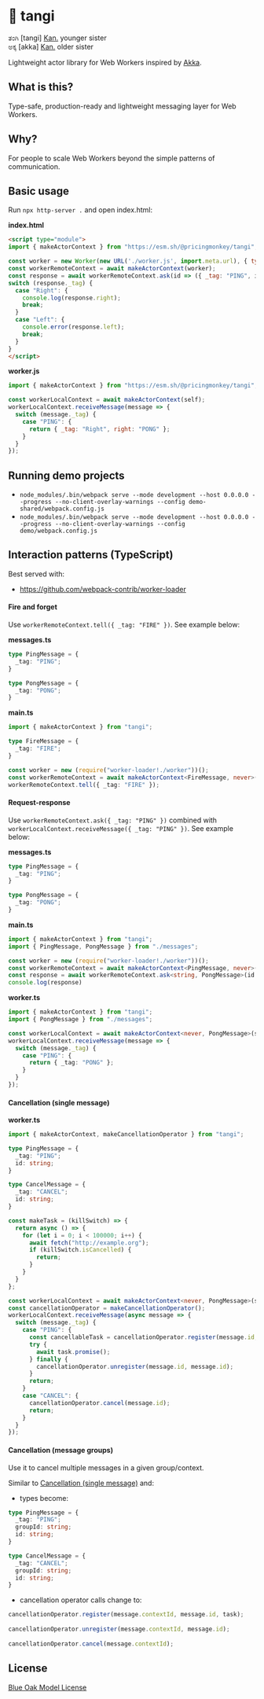 # 👧 tangi

ತಂಗಿ [tangi] [Kan.](https://en.wikipedia.org/wiki/Kannada) younger sister  
ಅಕ್ಕ [akka] [Kan.](https://en.wikipedia.org/wiki/Kannada) older sister

Lightweight actor library for Web Workers inspired by [Akka](https://doc.akka.io).

## What is this?

Type-safe, production-ready and lightweight messaging layer for Web Workers.

## Why?

For people to scale Web Workers beyond the simple patterns of communication.

## Basic usage

Run `npx http-server .` and open index.html:

**index.html**
```html
<script type="module">
import { makeActorContext } from "https://esm.sh/@pricingmonkey/tangi";

const worker = new Worker(new URL('./worker.js', import.meta.url), { type: 'module' });
const workerRemoteContext = await makeActorContext(worker);
const response = await workerRemoteContext.ask(id => ({ _tag: "PING", id }));
switch (response._tag) {
  case "Right": {  
    console.log(response.right);
    break;
  }
  case "Left": {  
    console.error(response.left);
    break;
  }
}
</script>
```

**worker.js**
```javascript
import { makeActorContext } from "https://esm.sh/@pricingmonkey/tangi";

const workerLocalContext = await makeActorContext(self);
workerLocalContext.receiveMessage(message => {
  switch (message._tag) {
    case "PING": {
      return { _tag: "Right", right: "PONG" };
    }  
  }
});
```

## Running demo projects

- `node_modules/.bin/webpack serve --mode development --host 0.0.0.0 --progress --no-client-overlay-warnings --config demo-shared/webpack.config.js`
- `node_modules/.bin/webpack serve --mode development --host 0.0.0.0 --progress --no-client-overlay-warnings --config demo/webpack.config.js`

## Interaction patterns (TypeScript)

Best served with:
- https://github.com/webpack-contrib/worker-loader

#### Fire and forget

Use `workerRemoteContext.tell({ _tag: "FIRE" })`. See example below:

**messages.ts**
```typescript
type PingMessage = {
  _tag: "PING";
}

type PongMessage = {
  _tag: "PONG";
}
```

**main.ts**
```typescript
import { makeActorContext } from "tangi";

type FireMessage = {
  _tag: "FIRE";
}

const worker = new (require("worker-loader!./worker"))();
const workerRemoteContext = await makeActorContext<FireMessage, never>(worker);
workerRemoteContext.tell({ _tag: "FIRE" });
```

#### Request-response

Use `workerRemoteContext.ask({ _tag: "PING" })` combined with `workerLocalContext.receiveMessage({ _tag: "PING" })`. See example below:

**messages.ts**
```typescript
type PingMessage = {
  _tag: "PING";
}

type PongMessage = {
  _tag: "PONG";
}
```

**main.ts**
```typescript
import { makeActorContext } from "tangi";
import { PingMessage, PongMessage } from "./messages";

const worker = new (require("worker-loader!./worker"))();
const workerRemoteContext = await makeActorContext<PingMessage, never>(worker);
const response = await workerRemoteContext.ask<string, PongMessage>(id => ({ _tag: "PING", id }));
console.log(response)
```

**worker.ts**
```typescript
import { makeActorContext } from "tangi";
import { PongMessage } from "./messages";

const workerLocalContext = await makeActorContext<never, PongMessage>(self as any);
workerLocalContext.receiveMessage(message => {
  switch (message._tag) {
    case "PING": {
      return { _tag: "PONG" };
    }  
  }
});
```

#### Cancellation (single message)

**worker.ts**
```typescript
import { makeActorContext, makeCancellationOperator } from "tangi";

type PingMessage = {
  _tag: "PING";
  id: string;
}

type CancelMessage = {
  _tag: "CANCEL";
  id: string;
}

const makeTask = (killSwitch) => {
  return async () => {
    for (let i = 0; i < 100000; i++) {
      await fetch("http://example.org");
      if (killSwitch.isCancelled) {
        return;
      }
    }
  }
};

const workerLocalContext = await makeActorContext<never, PongMessage>(self as any);
const cancellationOperator = makeCancellationOperator();
workerLocalContext.receiveMessage(async message => {
  switch (message._tag) {
    case "PING": {
      const cancellableTask = cancellationOperator.register(message.id, message.id, makeTask);
      try {
        await task.promise();
      } finally {
        cancellationOperator.unregister(message.id, message.id);  
      }
      return;
    }
    case "CANCEL": {
      cancellationOperator.cancel(message.id);
      return;
    }
  }
});
```

#### Cancellation (message groups)

Use it to cancel multiple messages in a given group/context.

Similar to [Cancellation (single message)](#cancellation-single-message) and:
 - types become:
```typescript
type PingMessage = {
  _tag: "PING";
  groupId: string;
  id: string;
}

type CancelMessage = {
  _tag: "CANCEL";
  groupId: string;
  id: string;
}
```
- cancellation operator calls change to:
```typescript
cancellationOperator.register(message.contextId, message.id, task);
      
cancellationOperator.unregister(message.contextId, message.id);
      
cancellationOperator.cancel(message.contextId);
```

## License

[Blue Oak Model License](https://blueoakcouncil.org/license/1.0.0)
